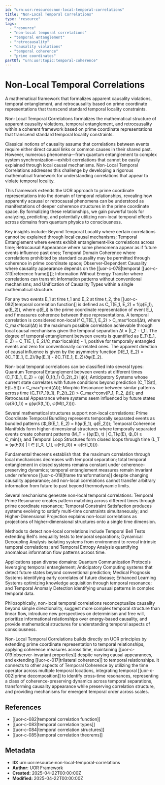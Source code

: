 ```yaml
---
id: "urn:uor:resource:non-local-temporal-correlations"
title: "Non-Local Temporal Correlations"
type: "resource"
tags:
  - "resource"
  - "non-local temporal correlations"
  - "temporal entanglement"
  - "retrocausality"
  - "causality violations"
  - "temporal coherence"
  - "prime coordinates"
partOf: "urn:uor:topic:temporal-coherence"
---
```


# Non-Local Temporal Correlations

A mathematical framework that formalizes apparent causality violations, temporal entanglement, and retrocausality based on prime coordinate representations that transcend standard temporal locality constraints.

Non-Local Temporal Correlations formalizes the mathematical structure of apparent causality violations, temporal entanglement, and retrocausality within a coherent framework based on prime coordinate representations that transcend standard temporal locality constraints.

Classical notions of causality assume that correlations between events require either direct causal links or common causes in their shared past. However, numerous phenomena—from quantum entanglement to complex system synchronization—exhibit correlations that cannot be easily explained through local causal mechanisms. Non-Local Temporal Correlations addresses this challenge by developing a rigorous mathematical framework for understanding correlations that appear to violate temporal locality.

This framework extends the UOR approach to prime coordinate representations into the domain of temporal relationships, revealing how apparently acausal or retrocausal phenomena can be understood as manifestations of deeper coherence structures in the prime coordinate space. By formalizing these relationships, we gain powerful tools for analyzing, predicting, and potentially utilizing non-local temporal effects across domains from quantum physics to consciousness.

Key insights include: Beyond Temporal Locality where certain correlations cannot be explained through local causal mechanisms; Temporal Entanglement where events exhibit entanglement-like correlations across time; Retrocausal Appearance where some phenomena appear as if future events influence past ones; Temporal Domain Coherence where correlations prohibited by standard causality may be permitted through coherence in prime coordinate space; Observer-Dependent Causality where causality appearance depends on the [[uor-c-078|temporal [[uor-c-313|reference frame]]]]; Information Without Energy Transfer where correlations can transmit information patterns without conventional mechanisms; and Unification of Causality Types within a single mathematical structure.

For any two events E_1 at time t_1 and E_2 at time t_2, the [[uor-c-082|temporal correlation function]] is defined as C_T(E_1, E_2) = f(φ(E_1), φ(E_2)), where φ(E_i) is the prime coordinate representation of event E_i, and f measures coherence between these representations. A temporal correlation is considered non-local if C_T(E_1, E_2) > C_max^local(Δt), where C_max^local(Δt) is the maximum possible correlation achievable through local causal mechanisms given the temporal separation Δt = |t_2 - t_1|. The degree of temporal entanglement between events is quantified as E_T(E_1, E_2) = C_T(E_1, E_2)/C_max^local(Δt) - 1, positive for temporally entangled events and zero for conventionally correlated ones. The apparent direction of causal influence is given by the asymmetry function D(E_1, E_2) = ∂C_T(E_1, E_2)/∂φ(E_1) - ∂C_T(E_1, E_2)/∂φ(E_2).

Non-local temporal correlations can be classified into several types: Quantum Temporal Entanglement between events at different times (C_T(E_1, E_2) = ⟨ψ| Ô_1(t_1) Ô_2(t_2) |ψ⟩); Anticipatory Systems whose current state correlates with future conditions beyond prediction (C_T(S(t), E(t+Δt)) > C_max^pred(Δt)); Morphic Resonance between similar patterns across time (C_T(P_1(t_1), P_2(t_2)) > C_max^conv(P_1, P_2, Δt)); and Retrocausal Appearance where systems seem influenced by future states (φ(S(t_1)) = g(φ(S(t_1)), φ(M(t_2)))).

Several mathematical structures support non-local correlations: Prime Coordinate Temporal Bundling represents temporally separated events as bundled patterns (Φ_B(E_1, E_2) = h(φ(E_1), φ(E_2))); Temporal Coherence Manifolds form higher-dimensional structures where temporally separated events create coherent patterns (M_T = {(φ(E), t) | C_T(φ(E), Φ_0) ≥ C_min}); and Temporal Loop Structures form closed loops through time (L_T = {φ(E(t)) | t ∈ [t_0, t_1], φ(E(t_0)) = φ(E(t_1))}).

Fundamental theorems establish that: the maximum correlation through local mechanisms decreases with temporal separation; total temporal entanglement in closed systems remains constant under coherence-preserving dynamics; temporal entanglement measures remain invariant under reference [[uor-c-018|frame transformations]] despite changing causality appearance; and non-local correlations cannot transfer arbitrary information from future to past beyond thermodynamic limits.

Several mechanisms generate non-local temporal correlations: Temporal Prime Resonance creates pattern matching across different times through prime coordinate resonance; Temporal Constraint Satisfaction produces systems evolving to satisfy multi-time constraints simultaneously; and Higher-Dimensional Projection explains non-local correlations as projections of higher-dimensional structures onto a single time dimension.

Methods to detect non-local correlations include Temporal Bell Tests extending Bell's inequality tests to temporal separations; Dynamical Decoupling Analysis isolating systems from environment to reveal intrinsic temporal correlations; and Temporal Entropy Analysis quantifying anomalous information flow patterns across time.

Applications span diverse domains: Quantum Communication Protocols leveraging temporal entanglement; Anticipatory Computing systems that detect future states beyond conventional prediction; Medical Prognosis Systems identifying early correlates of future disease; Enhanced Learning Systems optimizing knowledge acquisition through temporal resonance; and Temporal Anomaly Detection identifying unusual patterns in complex temporal data.

Philosophically, non-local temporal correlations reconceptualize causality beyond simple directionality, suggest more complex temporal structure than linear flow, introduce new perspectives on determinism and free will, prioritize informational relationships over energy-based causality, and provide mathematical structures for understanding temporal aspects of consciousness.

Non-Local Temporal Correlations builds directly on UOR principles by extending prime coordinate representation to temporal relationships, applying coherence measures across time, maintaining [[uor-c-019|observer-invariant properties]] despite varying causal appearances, and extending [[uor-c-017|trilateral coherence]] to temporal relationships. It connects to other aspects of Temporal Coherence by utilizing the time operator across multiple temporal locations, integrating temporal [[uor-c-002|prime decomposition]] to identify cross-time resonances, representing a class of coherence-preserving dynamics across temporal separations, transforming causality appearance while preserving correlation structure, and providing mechanisms for emergent temporal order across scales.

## References

- [[uor-c-082|temporal correlation function]]
- [[uor-c-083|temporal correlation types]]
- [[uor-c-084|temporal correlation structures]]
- [[uor-c-085|temporal correlation theorems]]

## Metadata

- **ID:** urn:uor:resource:non-local-temporal-correlations
- **Author:** UOR Framework
- **Created:** 2025-04-22T00:00:00Z
- **Modified:** 2025-04-22T00:00:00Z
